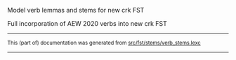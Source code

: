 

Model verb lemmas and stems for new crk FST

Full incorporation of AEW 2020 verbs into new crk FST

* * *

<small>This (part of) documentation was generated from [src/fst/stems/verb_stems.lexc](https://github.com/giellalt/lang-crk/blob/main/src/fst/stems/verb_stems.lexc)</small>

---

